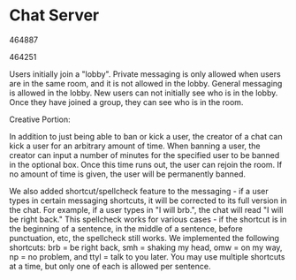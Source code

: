 # Chat Server
464887

464251

Users initially join a "lobby". Private messaging is only allowed when users are in the same room, and it is not allowed in the lobby. General messaging is allowed in the lobby. New users can not initially see who is in the lobby. Once they have joined a group, they can see who is in the room.

Creative Portion:

In addition to just being able to ban or kick a user, the creator of a chat can kick a user for an arbitrary amount of time. When banning a user, the creator can input a number of minutes for the specified user to be banned in the optional box. Once this time runs out, the user can rejoin the room. If no amount of time is given, the user will be permanently banned. 

We also added shortcut/spellcheck feature to the messaging - if a user types in certain messaging shortcuts, it will be corrected to its full version in the chat. For example, if a user types in "I will brb.", the chat will read "I will be right back." This spellcheck works for various cases - if the shortcut is in the beginning of a sentence, in the middle of a sentence, before punctuation, etc, the spellcheck still works. We implemented the following shortcuts: brb = be right back, smh = shaking my head, omw = on my way, np = no problem, and ttyl = talk to you later. You may use multiple shortcuts at a time, but only one of each is allowed per sentence.
